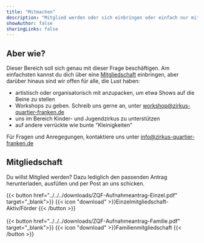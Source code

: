 ```yaml
---
title: "Mitmachen"
description: "Mitglied werden oder sich einbringen oder einfach nur mitmischen, das ist ganz einfach. Alle Zirkusbegeisterten bitte hier lang."
showAuthor: false
sharingLinks: false
---
```

## Aber wie?
Dieser Bereich soll sich genau mit dieser Frage beschäftigen. Am einfachsten kannst du dich über eine [Mitgliedschaft](#mitgliedschaft) einbringen, aber darüber hinaus sind wir offen für alle, die Lust haben:

- artistisch oder organisatorisch mit anzupacken, um etwa Shows auf die Beine zu stellen
- Workshops zu geben. Schreib uns gerne an, unter workshop@zirkus-quartier-franken.de
- uns im Bereich Kinder- und Jugendzirkus zu unterstützen
- auf andere verrückte wie bunte "Kleinigkeiten"

Für Fragen und Anregegungen, kontaktiere uns unter info@zirkus-quartier-franken.de

## Mitgliedschaft
Du willst Mitglied werden? Dazu lediglich den passenden Antrag herunterladen, ausfüllen und per Post an uns schicken.

{{< button href="../../../downloads/ZQF-Aufnahmeantrag-Einzel.pdf" target="_blank">}}
    {{< icon "download" >}}Einzelmitgliedschaft-Aktiv/Förder
{{< /button >}}
<br><br>
{{< button href="../../../downloads/ZQF-Aufnahmeantrag-Familie.pdf" target="_blank">}}
    {{< icon "download" >}}Familienmitgliedschaft
{{< /button >}}
